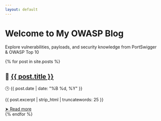 ```yaml
---
layout: default
---
```


<!-- Background động -->
<div id="particles-js"></div>

<style>
  #particles-js {
    position: fixed;
    top: 0;
    left: 0;
    width: 100%;
    height: 100%;
    z-index: -1;
  }
</style>

<!-- Phần header với hiệu ứng gradient -->
<div class="hero">
  <div class="hero-text">
    <h1> Welcome to My OWASP Blog</h1>
    <p>Explore vulnerabilities, payloads, and security knowledge from PortSwigger & OWASP Top 10</p>
  </div>
</div>

<!-- Danh sách bài viết -->
<div class="container">
  <div class="posts-grid">
    {% for post in site.posts %}
    <div class="post-card">
      <h2>📝 <a href="{{ post.url | relative_url }}">{{ post.title }}</a></h2>
      <p class="date">🕒 {{ post.date | date: "%B %d, %Y" }}</p>
      <p>{{ post.excerpt | strip_html | truncatewords: 25 }}</p>
      <a href="{{ post.url | relative_url }}" class="read-more">➤ Read more</a>
    </div>
    {% endfor %}
  </div>
</div>

<!-- Particles.js -->
<script src="https://cdn.jsdelivr.net/npm/particles.js@2.0.0/particles.min.js"></script>
<script>
  particlesJS("particles-js", {
    particles: {
      number: { value: 60 },
      size: { value: 2.5 },
      color: { value: "#00bcd4" },
      line_linked: {
        enable: true,
        distance: 140,
        color: "#00bcd4",
        opacity: 0.5,
        width: 1
      },
      move: { enable: true, speed: 2 }
    }
  });
</script>

<!-- Scroll Reveal -->
<script src="https://unpkg.com/scrollreveal"></script>
<script>
  ScrollReveal().reveal('.post-card', {
    origin: 'bottom',
    distance: '40px',
    duration: 800,
    delay: 100,
    easing: 'ease-out',
    reset: false
  });
</script>
